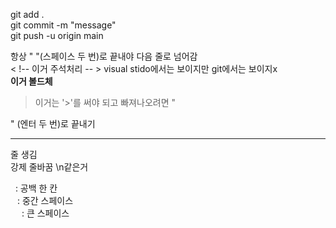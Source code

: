 git add .  
git commit -m "message"  
git push -u origin main  

항상 "  "(스페이스 두 번)로 끝내야 다음 줄로 넘어감  
< !-- 이거 주석처리  -- >  visual stido에서는 보이지만 git에서는 보이지x  
<b>이거 볼드체</b> 
>이거는 '>'를 써야 되고 빠져나오려면 
"
  
" (엔터 두 번)로 끝내기 

<hr> 줄 생김
<br> 강제 줄바꿈 \n같은거

&nbsp; : 공백 한 칸  
&ensp; : 중간 스페이스  
&emsp; : 큰 스페이스  